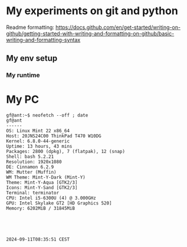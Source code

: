 # My experiments on git and python
Readme formatting:
https://docs.github.com/en/get-started/writing-on-github/getting-started-with-writing-and-formatting-on-github/basic-writing-and-formatting-syntax

## My env setup

### My runtime



My PC
=====
```
gf@ant:~$ neofetch --off ; date
gf@ant 
------ 
OS: Linux Mint 22 x86_64 
Host: 20JNS24C00 ThinkPad T470 W10DG 
Kernel: 6.8.0-44-generic 
Uptime: 13 hours, 43 mins 
Packages: 2800 (dpkg), 7 (flatpak), 12 (snap) 
Shell: bash 5.2.21 
Resolution: 1920x1080 
DE: Cinnamon 6.2.9 
WM: Mutter (Muffin) 
WM Theme: Mint-Y-Dark (Mint-Y) 
Theme: Mint-Y-Aqua [GTK2/3] 
Icons: Mint-Y-Sand [GTK2/3] 
Terminal: terminator 
CPU: Intel i5-6300U (4) @ 3.000GHz 
GPU: Intel Skylake GT2 [HD Graphics 520] 
Memory: 6202MiB / 31845MiB 

                         
                         


2024-09-11T08:35:51 CEST
```

